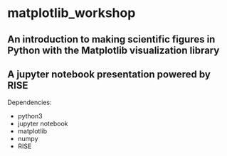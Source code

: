 # matplotlib_workshop
## An introduction to making scientific figures in Python with the Matplotlib visualization library
## A jupyter notebook presentation powered by RISE

Dependencies:
- python3
- jupyter notebook
- matplotlib
- numpy
- RISE
